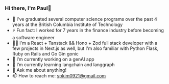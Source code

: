 ### Hi there, I'm Paul👋

- 🌱 I've graduated several computer science programs over the past 4 years at the British Columbia Institute of Technology
- ⚡ Fun fact: I worked for 7 years in the finance industry before becoming a software engineer
- 👨‍💻 I'm a React + Tanstack && Hono + Zod full stack developer with a few projects in Next.js as well, but I'm also familiar with Python Flask, Ruby on Rails and Go Gin gonic
- 🔭 I’m currently working on a genAI app
- 🌱 I’m currently learning langchain and langgraph
- 💬 Ask me about anything!
- 📫 How to reach me: spkim0921@gmail.com
